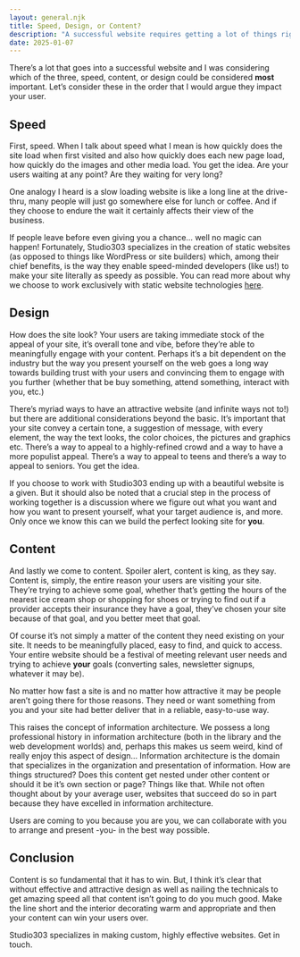 ```yaml
---
layout: general.njk
title: Speed, Design, or Content?
description: "A successful website requires getting a lot of things right. "
date: 2025-01-07
---
```

There’s a lot that goes into a successful website and I was considering which of the three, speed, content, or design could be considered **most** important. 
Let’s consider these in the order that I would argue they impact your user.

## Speed

First, speed. When I talk about speed what I mean is how quickly does the site load when first visited and also how quickly does each new page load, how quickly do the images and other media load. You get the idea. Are your users waiting at any point? Are they waiting for very long?

One analogy I heard is a slow loading website is like a long line at the drive-thru, many people will just go somewhere else for lunch or coffee. And if they choose to endure the wait it certainly affects their view of the business.

If people leave before even giving you a chance… well no magic can happen! Fortunately, Studio303 specializes in the creation of static websites (as opposed to things like WordPress or site builders) which, among their chief benefits, is the way they enable speed-minded developers (like us!) to make your site literally as speedy as possible. You can read more about why we choose to work exclusively with static website technologies [here](/articles/why-we-build-static-websites/).

## Design

How does the site look? Your users are taking immediate stock of the appeal of your site, it’s overall tone and vibe, before they’re able to meaningfully engage with your content. Perhaps it’s a bit dependent on the industry but the way you present yourself on the web goes a long way towards building trust with your users and convincing them to engage with you further (whether that be buy something, attend something, interact with you, etc.)

There’s myriad ways to have an attractive website (and infinite ways not to!) but there are additional considerations beyond the basic. It’s important that your site convey a certain tone, a suggestion of message, with every element, the way the text looks, the color choices, the pictures and graphics etc. There’s a way to appeal to a highly-refined crowd and a way to have a more populist appeal. There’s a way to appeal to teens and there’s a way to appeal to seniors. You get the idea. 

If you choose to work with Studio303 ending up with a beautiful website is a given. But it should also be noted that a crucial step in the process of working together is a discussion where we figure out what you want and how you want to present yourself, what your target audience is, and more. Only once we know this can we build the perfect looking site for **you**.

## Content

And lastly we come to content. Spoiler alert, content is king, as they say. Content is, simply, the entire reason your users are visiting your site. They’re trying to achieve some goal, whether that’s getting the hours of the nearest ice cream shop or shopping for shoes or trying to find out if a provider accepts their insurance they have a goal, they’ve chosen your site because of that goal, and you better meet that goal. 

Of course it’s not simply a matter of the content they need existing on your site. It needs to be meaningfully placed, easy to find, and quick to access. Your entire website should be a festival of meeting relevant user needs and trying to achieve **your** goals (converting sales, newsletter signups, whatever it may be). 

No matter how fast a site is and no matter how attractive it may be people aren’t going there for those reasons. They need or want something from you and your site had better deliver that in a reliable, easy-to-use way.

This raises the concept of information architecture. We possess a long professional history in information architecture (both in the library and the web development worlds) and, perhaps this makes us seem weird, kind of really enjoy this aspect of design… Information architecture is the domain that specializes in the organization and presentation of information. How are things structured? Does this content get nested under other content or should it be it’s own section or page? Things like that. While not often thought about by your average user, websites that succeed do so in part because they have excelled in information architecture.

Users are coming to you because you are you, we can collaborate with you to arrange and present -you- in the best way possible.

## Conclusion

Content is so fundamental that it has to win. But, I think it’s clear that without effective and attractive design as well as nailing the technicals to get amazing speed all that content isn’t going to do you much good. Make the line short and the interior decorating warm and appropriate and then your content can win your users over.

Studio303 specializes in making custom, highly effective websites. Get in touch.